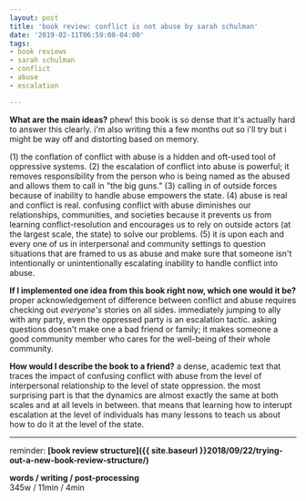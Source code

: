 ```yaml
---
layout: post
title: 'book review: conflict is not abuse by sarah schulman'
date: '2019-02-11T06:59:00-04:00'
tags:
- book reviews
- sarah schulman
- conflict
- abuse
- escalation

--- 
```


**What are the main ideas?** phew! this book is so dense that it's actually hard to answer this clearly. i'm also writing this a few months out so i'll try but i might be way off and distorting based on memory. 

(1) the conflation of conflict with abuse is a hidden and oft-used tool of oppressive systems. (2) the escalation of conflict into abuse is powerful; it removes responsibility from the person who is being named as the abused and allows them to call in "the big guns." (3) calling in of outside forces because of inability to handle abuse empowers the state. (4) abuse is real and conflict is real. confusing conflict with abuse diminishes our relationships, communities, and societies because it prevents us from learning conflict-resolution and encourages us to rely on outside actors (at the largest scale, the state) to solve our problems. (5) it is upon each and every one of us in interpersonal and community settings to question situations that are framed to us as abuse and make sure that someone isn't intentionally or unintentionally escalating inability to handle conflict into abuse.

**If I implemented one idea from this book right now, which one would it be?** proper acknowledgement of difference between conflict and abuse requires checking out _everyone's_ stories on all sides. immediately jumping to ally with any party, even the oppressed party is an escalation tactic. asking questions doesn't make one a bad friend or family; it makes someone a good community member who cares for the well-being of their whole community.

**How would I describe the book to a friend?** a dense, academic text that traces the impact of confusing conflict with abuse from the level of interpersonal relationship to the level of state oppression. the most surprising part is that the dynamics are almost exactly the same at both scales and at all levels in between. that means that learning how to interupt escalation at the level of individuals has many lessons to teach us about how to do it at the level of the state.

---

reminder: **[book review structure]({{ site.baseurl }}2018/09/22/trying-out-a-new-book-review-structure/)**

<!-- hyperlink bank -->


<!-- &#042; = asterisk -->
<!-- &#039; = single quote '-->

**words / writing / post-processing**  
345w / 11min / 4min